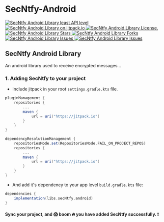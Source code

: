 # SecNtfy-Android
<a href="https://android-arsenal.com/api?level=28" target="blank">
    <img src="https://img.shields.io/badge/API-28%2B-brightgreen.svg?style=flat" alt="SecNtfy Android Library least API level" />
</a>
<a href="https://jitpack.io/#secntfy/secntfy-android" target="blank">
    <img src="https://jitpack.io/v/SecNtfy/SecNtfy-Android.svg" alt="SecNtfy Android Library on jitpack.io" />
</a>
<a href="https://github.com/SecNtfy/SecNtfy-Android/blob/main/LICENSE" target="blank">
    <img src="https://img.shields.io/github/license/SecNtfy/SecNtfy-Android" alt="SecNtfy Android Library License." />
</a>
<a href="https://github.com/SecNtfy/SecNtfy-Android/stargazers" target="blank">
    <img src="https://img.shields.io/github/stars/SecNtfy/SecNtfy-Android" alt="SecNtfy Android Library Stars"/>
</a>
<a href="https://github.com/SecNtfy/SecNtfy-Android/fork" target="blank">
    <img src="https://img.shields.io/github/forks/SecNtfy/SecNtfy-Android" alt="SecNtfy Android Library Forks"/>
</a>
<a href="https://github.com/SecNtfy/SecNtfy-Android/issues" target="blank">
    <img src="https://img.shields.io/github/issues/SecNtfy/SecNtfy-Android" alt="SecNtfy Android Library Issues"/>
</a>
<a href="https://github.com/SecNtfy/SecNtfy-Android/commits?author=SecNtfy" target="blank">
    <img src="https://img.shields.io/github/last-commit/SecNtfy/SecNtfy-Android" alt="SecNtfy Android Library Issues"/>
</a>

## SecNtfy Android Library
An android library used to receive encrypted messages...

### 1. Adding SecNtfy to your project

* Include jitpack in your root `settings.gradle.kts` file.

```gradle
pluginManagement {
    repositories {
        ...
        maven {
            url = uri("https://jitpack.io")
        }
    }
}

dependencyResolutionManagement {
    repositoriesMode.set(RepositoriesMode.FAIL_ON_PROJECT_REPOS)
    repositories {
        ...
        maven {
            url = uri("https://jitpack.io")
        }
    }
}
```

* And add it's dependency to your app level `build.gradle.kts` file:

```gradle
dependencies {    
    implementation(libs.secNtfy.android)
}
```

#### Sync your project, and :scream: boom :fire: you have added SecNtfy successfully. :exclamation:
